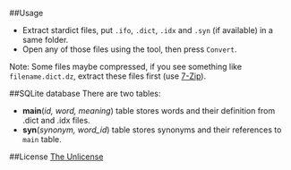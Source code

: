 ##Usage
- Extract stardict files, put `.ifo`, `.dict`, `.idx` and `.syn` (if available) in a same folder.
- Open any of those files using the tool, then press `Convert`.

Note: Some files maybe compressed, if you see something like `filename.dict.dz`, extract these files first (use [7-Zip](http://www.7-zip.org/download.html)).

##SQLite database
There are two tables:
- **main**(*id, word, meaning*) table stores words and their definition from .dict and .idx files.
- **syn**(*synonym, word_id*) table stores synonyms and their references to `main` table.

##License
[The Unlicense](https://github.com/tuanna-hsp/stardict-to-sqlite/blob/master/LICENSE)
